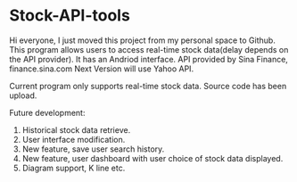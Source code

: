 # Stock-API-tools

Hi everyone, I just moved this project from my personal space to Github.
This program allows users to access real-time stock data(delay depends on the API provider).
It has an Andriod interface.
API provided by Sina Finance, finance.sina.com
Next Version will use Yahoo API.

Current program only supports real-time stock data. Source code has been upload.

Future development:
  1. Historical stock data retrieve.
  2. User interface modification.
  3. New feature, save user search history.
  4. New feature, user dashboard with user choice of stock data displayed.
  5. Diagram support, K line etc.
  
